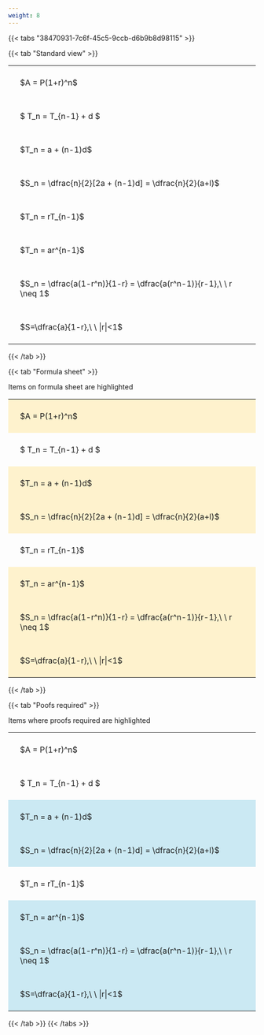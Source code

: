 ```yaml
---
weight: 8
---
```


{{< tabs "38470931-7c6f-45c5-9ccb-d6b9b8d98115" >}}

{{< tab "Standard view" >}}

<style type="text/css">
#T_2d5ed th.col_heading {
  text-align: left;
  font-size: 1em;
}
#T_2d5ed td {
  text-align: left;
  font-size: 1em;
  padding: 1.5em;
}
</style>
<table id="T_2d5ed">
  <thead>
  </thead>
  <tbody>
    <tr>
      <td id="T_2d5ed_row0_col0" class="data row0 col0" >$A = P(1+r)^n$</td>
    </tr>
    <tr>
      <td id="T_2d5ed_row1_col0" class="data row1 col0" >$ T_n = T_{n-1} + d $</td>
    </tr>
    <tr>
      <td id="T_2d5ed_row2_col0" class="data row2 col0" >$T_n = a + (n-1)d$</td>
    </tr>
    <tr>
      <td id="T_2d5ed_row3_col0" class="data row3 col0" >$S_n = \dfrac{n}{2}[2a + (n-1)d] = \dfrac{n}{2}(a+l)$</td>
    </tr>
    <tr>
      <td id="T_2d5ed_row4_col0" class="data row4 col0" >$T_n = rT_{n-1}$</td>
    </tr>
    <tr>
      <td id="T_2d5ed_row5_col0" class="data row5 col0" >$T_n = ar^{n-1}$</td>
    </tr>
    <tr>
      <td id="T_2d5ed_row6_col0" class="data row6 col0" >$S_n = \dfrac{a(1-r^n)}{1-r} = \dfrac{a(r^n-1)}{r-1},\ \  r \neq 1$</td>
    </tr>
    <tr>
      <td id="T_2d5ed_row7_col0" class="data row7 col0" >$S=\dfrac{a}{1-r},\ \ |r|<1$</td>
    </tr>
  </tbody>
</table>
{{< /tab >}}

{{< tab "Formula sheet" >}}

Items on formula sheet are highlighted 
<br>
<style type="text/css">
#T_148c0 th.col_heading {
  text-align: left;
  font-size: 1em;
}
#T_148c0 td {
  text-align: left;
  font-size: 1em;
  padding: 1.5em;
}
#T_148c0_row0_col0, #T_148c0_row2_col0, #T_148c0_row3_col0, #T_148c0_row5_col0, #T_148c0_row6_col0, #T_148c0_row7_col0 {
  background-color: rgba(255,194,10, 0.2);
}
#T_148c0_row1_col0, #T_148c0_row4_col0 {
  background-color: rgba(0,0,0,0);
}
</style>
<table id="T_148c0">
  <thead>
  </thead>
  <tbody>
    <tr>
      <td id="T_148c0_row0_col0" class="data row0 col0" >$A = P(1+r)^n$</td>
    </tr>
    <tr>
      <td id="T_148c0_row1_col0" class="data row1 col0" >$ T_n = T_{n-1} + d $</td>
    </tr>
    <tr>
      <td id="T_148c0_row2_col0" class="data row2 col0" >$T_n = a + (n-1)d$</td>
    </tr>
    <tr>
      <td id="T_148c0_row3_col0" class="data row3 col0" >$S_n = \dfrac{n}{2}[2a + (n-1)d] = \dfrac{n}{2}(a+l)$</td>
    </tr>
    <tr>
      <td id="T_148c0_row4_col0" class="data row4 col0" >$T_n = rT_{n-1}$</td>
    </tr>
    <tr>
      <td id="T_148c0_row5_col0" class="data row5 col0" >$T_n = ar^{n-1}$</td>
    </tr>
    <tr>
      <td id="T_148c0_row6_col0" class="data row6 col0" >$S_n = \dfrac{a(1-r^n)}{1-r} = \dfrac{a(r^n-1)}{r-1},\ \  r \neq 1$</td>
    </tr>
    <tr>
      <td id="T_148c0_row7_col0" class="data row7 col0" >$S=\dfrac{a}{1-r},\ \ |r|<1$</td>
    </tr>
  </tbody>
</table>
{{< /tab >}}

{{< tab "Poofs required" >}}

Items where proofs required are highlighted 
<br>
<style type="text/css">
#T_8a018 th.col_heading {
  text-align: left;
  font-size: 1em;
}
#T_8a018 td {
  text-align: left;
  font-size: 1em;
  padding: 1.5em;
}
#T_8a018_row0_col0, #T_8a018_row1_col0, #T_8a018_row4_col0 {
  background-color: rgba(0,0,0,0);
}
#T_8a018_row2_col0, #T_8a018_row3_col0, #T_8a018_row5_col0, #T_8a018_row6_col0, #T_8a018_row7_col0 {
  background-color: rgba(0,150,200, 0.2);
}
</style>
<table id="T_8a018">
  <thead>
  </thead>
  <tbody>
    <tr>
      <td id="T_8a018_row0_col0" class="data row0 col0" >$A = P(1+r)^n$</td>
    </tr>
    <tr>
      <td id="T_8a018_row1_col0" class="data row1 col0" >$ T_n = T_{n-1} + d $</td>
    </tr>
    <tr>
      <td id="T_8a018_row2_col0" class="data row2 col0" >$T_n = a + (n-1)d$</td>
    </tr>
    <tr>
      <td id="T_8a018_row3_col0" class="data row3 col0" >$S_n = \dfrac{n}{2}[2a + (n-1)d] = \dfrac{n}{2}(a+l)$</td>
    </tr>
    <tr>
      <td id="T_8a018_row4_col0" class="data row4 col0" >$T_n = rT_{n-1}$</td>
    </tr>
    <tr>
      <td id="T_8a018_row5_col0" class="data row5 col0" >$T_n = ar^{n-1}$</td>
    </tr>
    <tr>
      <td id="T_8a018_row6_col0" class="data row6 col0" >$S_n = \dfrac{a(1-r^n)}{1-r} = \dfrac{a(r^n-1)}{r-1},\ \  r \neq 1$</td>
    </tr>
    <tr>
      <td id="T_8a018_row7_col0" class="data row7 col0" >$S=\dfrac{a}{1-r},\ \ |r|<1$</td>
    </tr>
  </tbody>
</table>
{{< /tab >}}
{{< /tabs >}}
